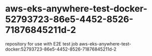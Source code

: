# aws-eks-anywhere-test-docker-52793723-86e5-4452-8526-71876845211d-2
repository for use with E2E test job aws-eks-anywhere-test-docker:52793723-86e5-4452-8526-71876845211d-2
